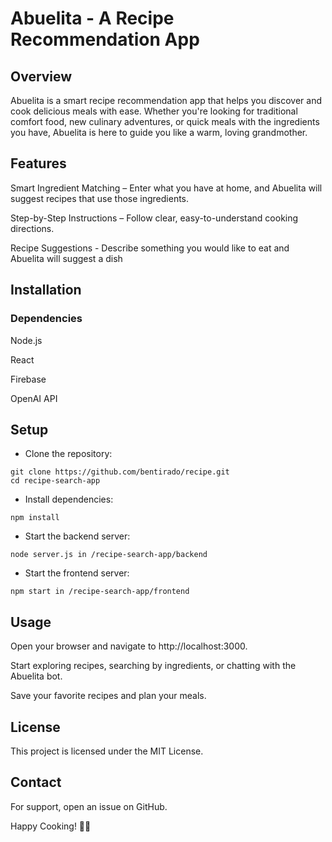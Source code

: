 # Abuelita - A Recipe Recommendation App

## Overview

Abuelita is a smart recipe recommendation app that helps you discover and cook delicious meals with ease. Whether you're looking for traditional comfort food, new culinary adventures, or quick meals with the ingredients you have, Abuelita is here to guide you like a warm, loving grandmother.

## Features

Smart Ingredient Matching – Enter what you have at home, and Abuelita will suggest recipes that use those ingredients.

Step-by-Step Instructions – Follow clear, easy-to-understand cooking directions.

Recipe Suggestions - Describe something you would like to eat and Abuelita will suggest a dish

## Installation

### Dependencies

Node.js

React

Firebase

OpenAI API

## Setup

- Clone the repository:

```
git clone https://github.com/bentirado/recipe.git
cd recipe-search-app
```

- Install dependencies:

`npm install`

- Start the backend server:

`node server.js in /recipe-search-app/backend`

- Start the frontend server:

`npm start in /recipe-search-app/frontend`

## Usage

Open your browser and navigate to http://localhost:3000.

Start exploring recipes, searching by ingredients, or chatting with the Abuelita bot.

Save your favorite recipes and plan your meals.

## License

This project is licensed under the MIT License.

## Contact

For support, open an issue on GitHub.

Happy Cooking! 🍲👵

